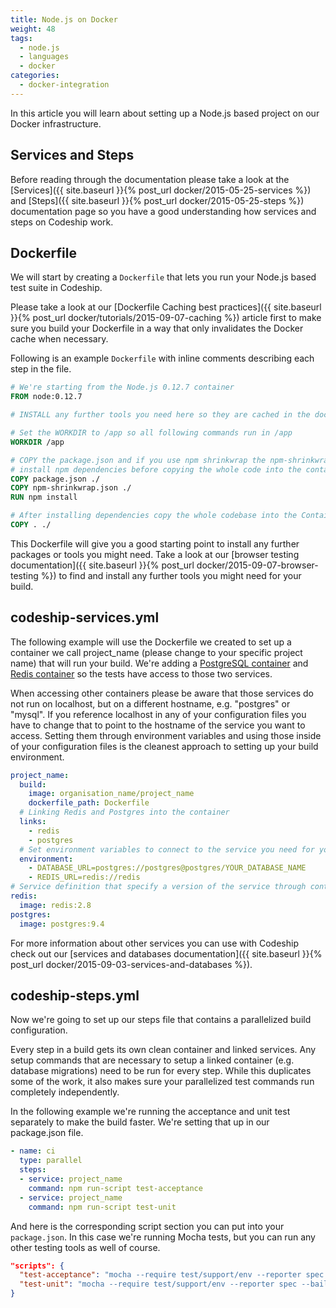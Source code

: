 ```yaml
---
title: Node.js on Docker
weight: 48
tags:
  - node.js
  - languages
  - docker
categories:
  - docker-integration
---
```

In this article you will learn about setting up a Node.js based project on our Docker infrastructure.

## Services and Steps
Before reading through the documentation please take a look at the [Services]({{ site.baseurl }}{% post_url docker/2015-05-25-services %}) and [Steps]({{ site.baseurl }}{% post_url docker/2015-05-25-steps %}) documentation page so you have a good understanding how services and steps on Codeship work.

## Dockerfile
We will start by creating a `Dockerfile` that lets you run your Node.js based test suite in Codeship.

Please take a look at our [Dockerfile Caching best practices]({{ site.baseurl }}{% post_url docker/tutorials/2015-09-07-caching %}) article first to make sure you build your Dockerfile in a way that only invalidates the Docker cache when necessary.

Following is an example `Dockerfile` with inline comments describing each step in the file.

```Dockerfile
# We're starting from the Node.js 0.12.7 container
FROM node:0.12.7

# INSTALL any further tools you need here so they are cached in the docker build

# Set the WORKDIR to /app so all following commands run in /app
WORKDIR /app

# COPY the package.json and if you use npm shrinkwrap the npm-shrinkwrap.json and
# install npm dependencies before copying the whole code into the container.
COPY package.json ./
COPY npm-shrinkwrap.json ./
RUN npm install

# After installing dependencies copy the whole codebase into the Container to not invalidate the cache before
COPY . ./
```

This Dockerfile will give you a good starting point to install any further packages or tools you might need. Take a look at our [browser testing documentation]({{ site.baseurl }}{% post_url docker/2015-09-07-browser-testing %}) to find and install any further tools you might need for your build.

## codeship-services.yml

The following example will use the Dockerfile we created to set up a container we call project_name (please change to your specific project name) that will run your build. We're adding a [PostgreSQL container](https://hub.docker.com/_/postgres/) and [Redis container](https://hub.docker.com/_/redis/) so the tests have access to those two services.

When accessing other containers please be aware that those services do not run on localhost, but on a different hostname, e.g. "postgres" or "mysql". If you reference localhost in any of your configuration files you have to change that to point to the hostname of the service you want to access. Setting them through environment variables and using those inside of your configuration files is the cleanest approach to setting up your build environment.

```yaml
project_name:
  build:
    image: organisation_name/project_name
    dockerfile_path: Dockerfile
  # Linking Redis and Postgres into the container
  links:
    - redis
    - postgres
  # Set environment variables to connect to the service you need for your build. Those environment variables can overwrite settings from your configuration files (e.g. database.yml) if configured. Make sure that your environment variables and configuration files work work together as expected.
  environment:
    - DATABASE_URL=postgres://postgres@postgres/YOUR_DATABASE_NAME
    - REDIS_URL=redis://redis
# Service definition that specify a version of the service through container tags
redis:
  image: redis:2.8
postgres:
  image: postgres:9.4
```

For more information about other services you can use with Codeship check out our [services and databases documentation]({{ site.baseurl }}{% post_url docker/2015-09-03-services-and-databases %}).

## codeship-steps.yml

Now we're going to set up our steps file that contains a parallelized build configuration.

Every step in a build gets its own clean container and linked services. Any setup commands that are necessary to setup a linked container (e.g. database migrations) need to be run for every step. While this duplicates some of the work, it also makes sure your parallelized test commands run completely independently.

In the following example we're running the acceptance and unit test separately to make the build faster. We're setting that up in our package.json file.

```yaml
- name: ci
  type: parallel
  steps:
  - service: project_name
    command: npm run-script test-acceptance
  - service: project_name
    command: npm run-script test-unit
```

And here is the corresponding script section you can put into your `package.json`. In this case we're running Mocha tests, but you can run any other testing tools as well of course.

```json
"scripts": {
  "test-acceptance": "mocha --require test/support/env --reporter spec --bail --check-leaks test/ test/acceptance/",
  "test-unit": "mocha --require test/support/env --reporter spec --bail --check-leaks test/ test/unit/"
}
```
